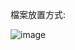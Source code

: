 檔案放置方式:

![image](https://github.com/JieChungChen/EWT-Capacity-Estimation/assets/120712134/12114695-3824-4c55-9385-1f17dbadd194)
